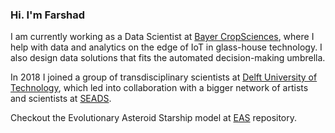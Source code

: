 ### Hi. I'm Farshad

I am currently working as a Data Scientist at [Bayer CropSciences](https://www.cropscience.bayer.com/),
where I help with data and analytics on the edge of IoT in glass-house technology.  I also design data solutions that fits the automated decision-making umbrella.

In 2018 I joined a group of transdisciplinary scientists at [Delft University of Technology](https://www.tudelft.nl/en/),
which led into collaboration with a bigger network of artists and scientists at [SEADS](https://seads.network/).

Checkout the Evolutionary Asteroid Starship model at [EAS](https://github.com/farst/EAS) repository.
